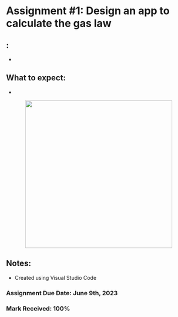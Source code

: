 # Assignment #1: Design an app to calculate the gas law

## : 
- 

## What to expect:
- 
  
<p align="center">
<img width="400" src="https://github.com/matthewantonis-georgiancollege/PHP_COMP1006/assets/122380719/3d800f1f-a1fb-418b-940d-dde73ca7a1fd">
<p/>

## Notes: 
- Created using Visual Studio Code

### Assignment Due Date: June 9th, 2023
### Mark Received: 100%
